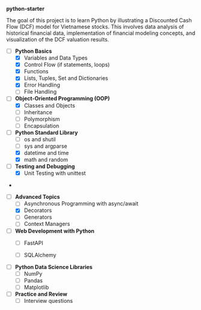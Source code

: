 **python-starter**

The goal of this project is to learn Python by illustrating a Discounted Cash Flow (DCF) model for Vietnamese
stocks. This involves data analysis of historical financial data, implementation of financial modeling concepts, and
visualization of the DCF valuation results.

- [ ] **Python Basics**
    - [x] Variables and Data Types
    - [x] Control Flow (if statements, loops)
    - [x] Functions
    - [x] Lists, Tuples, Set and Dictionaries
    - [x] Error Handling
    - [ ] File Handling
- [ ] **Object-Oriented Programming (OOP)**
    - [x] Classes and Objects
    - [ ] Inheritance
    - [ ] Polymorphism
    - [ ] Encapsulation
- [ ] **Python Standard Library**
    - [ ] os and shutil
    - [ ] sys and argparse
    - [x] datetime and time
    - [x] math and random
  
- [ ] **Testing and Debugging**
  - [x] Unit Testing with unittest
- 
- [ ] **Advanced Topics**
  - [ ] Asynchronous Programming with async/await
  - [x] Decorators
  - [ ] Generators
  - [ ] Context Managers
  
- [ ] **Web Development with Python**
    - [ ] FastAPI
    - [ ] SQLAlchemy
  

- [ ] **Python Data Science Libraries**
  - [ ] NumPy
  - [ ] Pandas
  - [ ] Matplotlib
  
- [ ] **Practice and Review**
    - [ ] Interview questions
